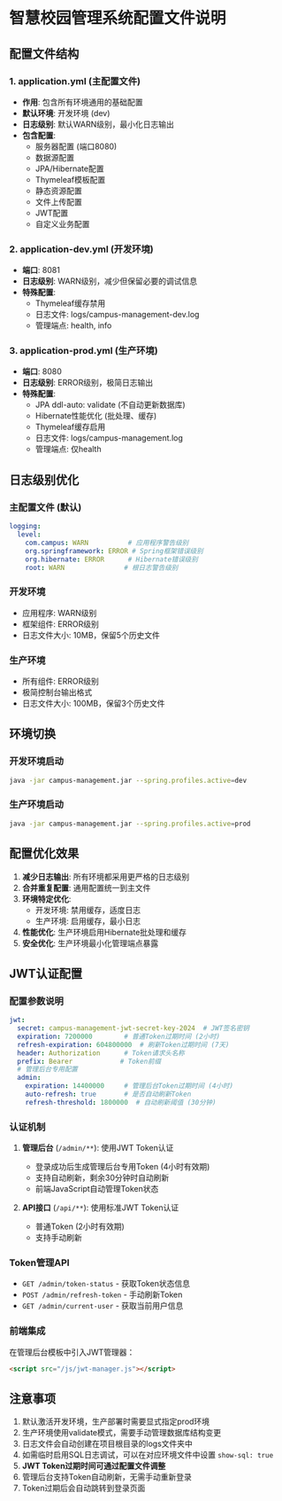 # 智慧校园管理系统配置文件说明

## 配置文件结构

### 1. application.yml (主配置文件)
- **作用**: 包含所有环境通用的基础配置
- **默认环境**: 开发环境 (dev)
- **日志级别**: 默认WARN级别，最小化日志输出
- **包含配置**:
  - 服务器配置 (端口8080)
  - 数据源配置
  - JPA/Hibernate配置
  - Thymeleaf模板配置
  - 静态资源配置
  - 文件上传配置
  - JWT配置
  - 自定义业务配置

### 2. application-dev.yml (开发环境)
- **端口**: 8081
- **日志级别**: WARN级别，减少但保留必要的调试信息
- **特殊配置**:
  - Thymeleaf缓存禁用
  - 日志文件: logs/campus-management-dev.log
  - 管理端点: health, info

### 3. application-prod.yml (生产环境)
- **端口**: 8080
- **日志级别**: ERROR级别，极简日志输出
- **特殊配置**:
  - JPA ddl-auto: validate (不自动更新数据库)
  - Hibernate性能优化 (批处理、缓存)
  - Thymeleaf缓存启用
  - 日志文件: logs/campus-management.log
  - 管理端点: 仅health

## 日志级别优化

### 主配置文件 (默认)
```yaml
logging:
  level:
    com.campus: WARN          # 应用程序警告级别
    org.springframework: ERROR # Spring框架错误级别
    org.hibernate: ERROR      # Hibernate错误级别
    root: WARN               # 根日志警告级别
```

### 开发环境
- 应用程序: WARN级别
- 框架组件: ERROR级别
- 日志文件大小: 10MB，保留5个历史文件

### 生产环境
- 所有组件: ERROR级别
- 极简控制台输出格式
- 日志文件大小: 100MB，保留3个历史文件

## 环境切换

### 开发环境启动
```bash
java -jar campus-management.jar --spring.profiles.active=dev
```

### 生产环境启动
```bash
java -jar campus-management.jar --spring.profiles.active=prod
```

## 配置优化效果

1. **减少日志输出**: 所有环境都采用更严格的日志级别
2. **合并重复配置**: 通用配置统一到主文件
3. **环境特定优化**: 
   - 开发环境: 禁用缓存，适度日志
   - 生产环境: 启用缓存，最小日志
4. **性能优化**: 生产环境启用Hibernate批处理和缓存
5. **安全优化**: 生产环境最小化管理端点暴露

## JWT认证配置

### 配置参数说明
```yaml
jwt:
  secret: campus-management-jwt-secret-key-2024  # JWT签名密钥
  expiration: 7200000        # 普通Token过期时间 (2小时)
  refresh-expiration: 604800000  # 刷新Token过期时间 (7天)
  header: Authorization      # Token请求头名称
  prefix: Bearer            # Token前缀
  # 管理后台专用配置
  admin:
    expiration: 14400000     # 管理后台Token过期时间 (4小时)
    auto-refresh: true       # 是否自动刷新Token
    refresh-threshold: 1800000  # 自动刷新阈值 (30分钟)
```

### 认证机制
1. **管理后台** (`/admin/**`): 使用JWT Token认证
   - 登录成功后生成管理后台专用Token (4小时有效期)
   - 支持自动刷新，剩余30分钟时自动刷新
   - 前端JavaScript自动管理Token状态

2. **API接口** (`/api/**`): 使用标准JWT Token认证
   - 普通Token (2小时有效期)
   - 支持手动刷新

### Token管理API
- `GET /admin/token-status` - 获取Token状态信息
- `POST /admin/refresh-token` - 手动刷新Token
- `GET /admin/current-user` - 获取当前用户信息

### 前端集成
在管理后台模板中引入JWT管理器：
```html
<script src="/js/jwt-manager.js"></script>
```

## 注意事项

1. 默认激活开发环境，生产部署时需要显式指定prod环境
2. 生产环境使用validate模式，需要手动管理数据库结构变更
3. 日志文件会自动创建在项目根目录的logs文件夹中
4. 如需临时启用SQL日志调试，可以在对应环境文件中设置 `show-sql: true`
5. **JWT Token过期时间可通过配置文件调整**
6. 管理后台支持Token自动刷新，无需手动重新登录
7. Token过期后会自动跳转到登录页面
